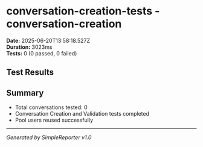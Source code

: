 # conversation-creation-tests - conversation-creation

**Date:** 2025-06-20T13:58:18.527Z  
**Duration:** 3023ms  
**Tests:** 0 (0 passed, 0 failed)

## Test Results



## Summary

- Total conversations tested: 0
- Conversation Creation and Validation tests completed
- Pool users reused successfully

---
*Generated by SimpleReporter v1.0*
